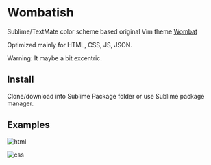Wombatish
=========

Sublime/TextMate color scheme based original Vim theme [Wombat](http://dengmao.wordpress.com/2007/01/22/vim-color-scheme-wombat/)

Optimized mainly for HTML, CSS, JS, JSON.

Warning: It maybe a bit excentric.

Install
----------
Clone/download into Sublime Package folder or use Sublime package manager.


Examples
----------

![html](https://dl.dropboxusercontent.com/u/33040431/html.png)

![css](https://dl.dropboxusercontent.com/u/33040431/css.png)